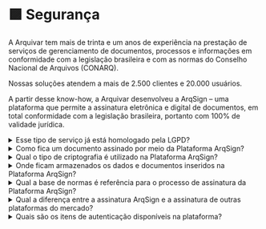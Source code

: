 # 🟪 Segurança

A Arquivar tem mais de trinta e um anos de experiência na prestação de serviços de gerenciamento de documentos, processos e informações em conformidade com a legislação brasileira e com as normas do Conselho Nacional de Arquivos (CONARQ).&#x20;

Nossas soluções atendem a mais de 2.500 clientes e 20.000 usuários.&#x20;

A partir desse know-how, a Arquivar desenvolveu a ArqSign – uma plataforma que permite a assinatura eletrônica e digital de documentos, em total conformidade com a legislação brasileira, portanto com 100% de validade jurídica.

<details>

<summary>Esse tipo de serviço já está homologado pela LGPD?</summary>

O objetivo da ArqSign é proteger os direitos de seus clientes, assegurando total segurança aos seus dados. Todas as informações coletadas ou processadas pela ArqSign seguem estritamente as disposições legais da Lei Geral de Proteção de Dados (LGPD).

</details>

<details>

<summary>Como fica um documento assinado por meio da Plataforma ArqSign?</summary>

No Painel de Assinaturas do Adobe Reader é possível verificar:&#x20;

1. A Arquivar como certificadora do processo de assinatura, no início da trilha de assinatura;&#x20;
2. Um certificado digital identificando cada ação de assinatura (no exemplo abaixo temos 2 signatários).&#x20;
3. A Arquivar finalizando o fluxo de assinatura e bloqueando o arquivo para impossibilitar alterações.&#x20;

![](<../.gitbook/assets/image (160).png>)

![](<../.gitbook/assets/image (161).png>)

</details>

<details>

<summary>Qual o tipo de criptografia é utilizado na Plataforma ArqSign?</summary>

Para garantir a segurança dos dados que estão sendo trafegados entre Cliente e Servidor, os [dados são criptografados](https://arquivar.com.br/politica-de-privacidade/) por meio de certificado SSL de SHA256.&#x20;

Utilizamos criptografia de comunicações e processos de operação – protocolos de transporte padrão da indústria entre os dispositivos do usuário e os datacenters da Microsoft Azure, bem como dentro dos próprios datacenters.&#x20;

Para dados em repouso, nosso Servidor, o Azure oferece uma ampla gama de recursos de criptografia até AES-256; &#x20;

* Proteção de redes – infraestrutura necessária para conectar máquinas virtuais com segurança umas às outras e para conectar datacenters locais às VMs do Azure. O Azure bloqueia tráfego não autorizado para datacenters da Microsoft ou dentro deles, usando diversas tecnologias. A Rede Virtual do Azure estende-se à sua rede local para a nuvem por meio de VPN site a site; &#x20;
* Gerenciamento de ameaças – Microsoft Antimalware para serviços de nuvem e máquinas virtuais. A Microsoft também emprega detecção de intrusão, prevenção de ataques DDoS (ataque de negação de serviço distribuído), testes de penetração regulares e ferramentas de análises de dados e aprendizado de máquina para ajudar a atenuar as ameaças contra a plataforma Azure. &#x20;

</details>

<details>

<summary>Onde ficam armazenados os dados e documentos inseridos na Plataforma ArqSign?</summary>

Os dados e documentos são armazenados no datacenter Microsoft Azure, líder mundial em estabelecer requisitos de privacidade e de segurança. &#x20;

O Microsoft Azure cumpre uma ampla variedade de normas de conformidade internacionais e específicas do setor, como o GDPR (Regulamento Geral sobre a Proteção de Dados), a ISO 27001, o HIPAA, o FedRAMP, a SOC 1 e SOC 2, bem como normas específicas de certos países, incluindo o IRAP da Austrália, o G-Cloud do Reino Unido e o MTCS de Cingapura. Rigorosas auditorias de terceiros, tais como aquelas realizadas pelo British Standards Institute, confirmam a adesão do Azure aos rígidos controles de segurança exigidos por tais normas.&#x20;

A Microsoft aproveitou sua experiência na criação de proteções de software corporativo e na execução de alguns dos maiores serviços online do mundo a fim de criar tecnologias e práticas de segurança robustas. Elas ajudam a garantir que a infraestrutura do Azure seja resistente a ataques, protege o acesso do usuário ao ambiente do Azure e ajuda a manter os dados do cliente seguros por meio de comunicações criptografadas e pelo gerenciamento de ameaças e práticas de atenuação, incluindo testes de penetração regulares.&#x20;

[Clique aqui](https://youtu.be/yKNeahEQY8g) e assista ao vídeo explicativo.

</details>

<details>

<summary>Qual a base de normas é referência para o processo de assinatura da Plataforma ArqSign?</summary>

A plataforma ArqSign está baseada nos [REQUISITOS DAS POLÍTICAS DE ASSINATURA DIGITAL NA ICP-BRASIL do ITI (Instituto Nacional de Tecnologia da Informação)](https://www.gov.br/iti/pt-br/central-de-conteudo/doc-icp-15-03-requisitos-minimos-para-politicas-de-assinatura-pdf).&#x20;

Este documento estabelece os requisitos a serem obrigatoriamente observados pelas entidades criadoras de Políticas de Assinatura Digital no âmbito da Infraestrutura de Chaves Públicas Brasileira (ICP-Brasil), em conformidade com a estrutura proposta pelos padrões ETSI TR 102 272 \[1] e ETSI TR 102.038 \[2].&#x20;

</details>

<details>

<summary>Qual a diferença entre a assinatura ArqSign e a assinatura de outras plataformas do mercado?</summary>

A ArqSign garante que o arquivo assinado por todos os participantes do fluxo seja sempre o mesmo através de seu processo exclusivo de assinatura!&#x20;

Sempre que um signatário assina um documento sem seu próprio Certificado Digital, a Arqsign aplica um Certificado Digital da plataforma, capturando o _Hash_ (identificação única) do arquivo, verifica a integridade do arquivo e anexa ao Certificado a identificação do signatário.&#x20;

Quando o usuário já possui um certificado digital e deseja utilizá-lo para realizar a assinatura através da ArqSign, utilizamos este certificado para verificar a integridade e identificá-lo como signatário no documento. &#x20;

Aplicar um certificado digital ao documento para cada ato de assinatura é o único meio possível de assegurar o nível de segurança da assinatura avançada ou qualificada descritas na Lei nº 14.063, de 23 de setembro de 2020.

</details>

<details>

<summary>Quais são os itens de autenticação disponíveis na plataforma?</summary>

A ArqSign garante uma ampla variedade de tecnologias de autenticação, dentre as quais se encontram:&#x20;

* Certificados digitais ICP-Brasil ou de padrão internacional;
* Nome(s) do(s) signatário(s);
* Documentos cadastrais do signatário (CPF, CNPJ ou outro);
* Endereços de e-mail;
* Endereço(s) de IP do(s) signatário(s);
* Captura de geolocalização do signatário (se habilitado no equipamento);
* Termo de aceite para assinatura eletrônica.
* Código de acesso;
* Conta ArqSign;
* Representação visual da assinatura;
* Data e hora da assinatura;
* Histórico de movimentação (ou seja, quem enviou, visualizou, assinou etc.);
* Histórico de autenticação;
* Status de conclusão.

</details>
